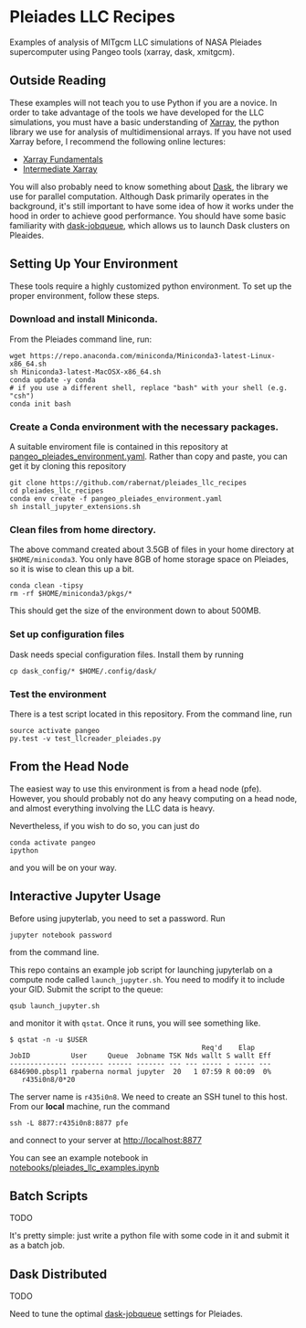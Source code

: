 # Pleiades LLC Recipes
Examples of analysis of MITgcm LLC simulations of NASA Pleiades supercomputer using 
Pangeo tools (xarray, dask, xmitgcm).

## Outside Reading

These examples will not teach you to use Python if you are a novice.
In order to take advantage of the tools we have developed for the LLC simulations,
you must have a basic understanding of [Xarray](http://xarray.pydata.org/en/latest/),
the python library we use for analysis of multidimensional arrays.
If you have not used Xarray before, I recommend the following online lectures:
- [Xarray Fundamentals](https://rabernat.github.io/research_computing_2018/xarray.html)
- [Intermediate Xarray](https://rabernat.github.io/research_computing_2018/intermediate-xarray.html)

You will also probably need to know something about [Dask](http://dask.pydata.org),
the library we use for parallel computation. Although Dask primarily operates in the
background, it's still important to have some idea of how it works under the hood
in order to achieve good performance. You should have some basic familiarity with
[dask-jobqueue](https://jobqueue.dask.org/en/latest/), which allows us to launch
Dask clusters on Pleaides.

## Setting Up Your Environment

These tools require a highly customized python environment. To set up the proper
environment, follow these steps.

### Download and install Miniconda.

From the Pleiades command line, run:
```
wget https://repo.anaconda.com/miniconda/Miniconda3-latest-Linux-x86_64.sh
sh Miniconda3-latest-MacOSX-x86_64.sh
conda update -y conda
# if you use a different shell, replace "bash" with your shell (e.g. "csh")
conda init bash
```

### Create a Conda environment with the necessary packages.
A suitable enviroment file is contained in this repository at
[pangeo_pleiades_environment.yaml](pangeo_pleiades_environment.yaml).
Rather than copy and paste, you can get it by cloning this repository
```
git clone https://github.com/rabernat/pleiades_llc_recipes
cd pleiades_llc_recipes
conda env create -f pangeo_pleiades_environment.yaml
sh install_jupyter_extensions.sh
```

### Clean files from home directory.
The above command created about 3.5GB of files in your home directory at `$HOME/miniconda3`.
You only have 8GB of home storage space on Pleiades, so it is wise to clean this up a bit.
```
conda clean -tipsy
rm -rf $HOME/miniconda3/pkgs/*
```
This should get the size of the environment down to about 500MB.

### Set up configuration files

Dask needs special configuration files. Install them by running
```
cp dask_config/* $HOME/.config/dask/
```

### Test the environment

There is a test script located in this repository. From the command line, run
```
source activate pangeo
py.test -v test_llcreader_pleiades.py 
```

## From the Head Node

The easiest way to use this environment is from a head node (pfe). However,
you should probably not do any heavy computing on a head node, and almost
everything involving the LLC data is heavy.

Nevertheless, if you wish to do so, you can just do
```
conda activate pangeo
ipython
```

and you will be on your way.

## Interactive Jupyter Usage

Before using jupyterlab, you need to set a password. Run

```
jupyter notebook password
```

from the command line.

This repo contains an example job script for launching jupyterlab on a compute node
called `launch_jupyter.sh`. You need to modify it to include your GID.
Submit the script to the queue:

```
qsub launch_jupyter.sh
```

and monitor it with `qstat`. Once it runs, you will see something like.

```
$ qstat -n -u $USER
                                               Req'd    Elap
JobID          User     Queue  Jobname TSK Nds wallt S wallt Eff
-------------- -------- ------ ------- --- --- ----- - ----- ---
6846900.pbspl1 rpaberna normal jupyter  20   1 07:59 R 00:09  0%
   r435i0n8/0*20
```

The server name is `r435i0n8`. We need to create an SSH tunel to this host.
From our **local** machine, run the command

```
ssh -L 8877:r435i0n8:8877 pfe
```

and connect to your server at <http://localhost:8877>

You can see an example notebook in [notebooks/pleiades_llc_examples.ipynb](./notebooks/pleiades_llc_examples.ipynb)

## Batch Scripts

TODO

It's pretty simple: just write a python file with some code in it and submit it as a batch job.

## Dask Distributed

TODO

Need to tune the optimal [dask-jobqueue](https://jobqueue.dask.org/en/latest/) settings for Pleiades.
